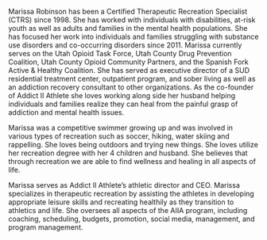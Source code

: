 Marissa Robinson has been a Certified Therapeutic Recreation Specialist (CTRS) since 1998. She has worked with individuals with disabilities, at-risk youth as well as adults and families in the mental health populations. She has focused her work into individuals and families struggling with substance use disorders and co-occurring disorders since 2011. Marissa currently serves on the Utah Opioid Task Force, Utah County Drug Prevention Coalition, Utah County Opioid Community Partners, and the Spanish Fork Active & Healthy Coalition. She has served as executive director of a SUD residential treatment center, outpatient program, and sober living as well as an addiction recovery consultant to other organizations. As the co-founder of Addict II Athlete she loves working along side her husband helping individuals and families realize they can heal from the painful grasp of addiction and mental health issues. 

Marissa was a competitive swimmer growing up and was involved in various types of recreation such as soccer, hiking, water skiing and rappelling. She loves being outdoors and trying new things. She loves utilize her recreation degree with her 4 children and husband. She believes that through recreation we are able to find wellness and healing in all aspects of life.

Marissa serves as Addict II Athlete’s athletic director and CEO. Marissa specializes in therapeutic recreation by assisting the athletes in developing appropriate leisure skills and recreating healthily as they transition to athletics and life. She oversees all aspects of the AIIA program, including coaching, scheduling, budgets, promotion, social media, management, and program management.